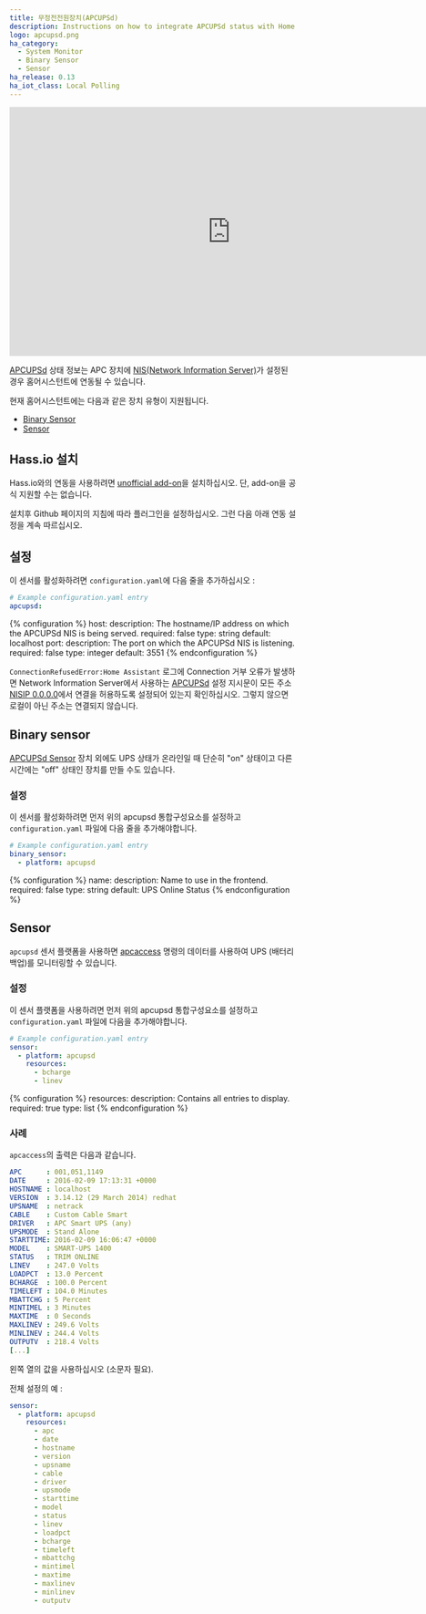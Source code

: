 ```yaml
---
title: 무정전전원장치(APCUPSd)
description: Instructions on how to integrate APCUPSd status with Home Assistant.
logo: apcupsd.png
ha_category:
  - System Monitor
  - Binary Sensor
  - Sensor
ha_release: 0.13
ha_iot_class: Local Polling
---
```


<div class='videoWrapper'>
<iframe width="776" height="437" src="https://www.youtube.com/embed/rIK2U8I3cxk" frameborder="0" allow="accelerometer; autoplay; encrypted-media; gyroscope; picture-in-picture" allowfullscreen></iframe>
</div>

[APCUPSd](http://www.apcupsd.org/) 상태 정보는 APC 장치에 [NIS(Network Information Server)](http://www.apcupsd.org/manual/manual.html#nis-server-client-configuration-using-the-net-driver)가 설정된 경우 홈어시스턴트에 연동될 수 있습니다. 

현재 홈어시스턴트에는 다음과 같은 장치 유형이 지원됩니다. 

- [Binary Sensor](#binary-sensor)
- [Sensor](#sensor)

## Hass.io 설치

Hass.io와의 연동을 사용하려면 [unofficial add-on](https://github.com/korylprince/hassio-apcupsd/)을 설치하십시오. 단, add-on을 공식 지원할 수는 없습니다.

설치후 Github 페이지의 지침에 따라 플러그인을 설정하십시오. 그런 다음 아래 연동 설정을 계속 따르십시오.

## 설정

이 센서를 활성화하려면 `configuration.yaml`에 다음 줄을 추가하십시오 :

```yaml
# Example configuration.yaml entry
apcupsd:
```

{% configuration %}
host:
  description: The hostname/IP address on which the APCUPSd NIS is being served.
  required: false
  type: string
  default: localhost
port:
  description: The port on which the APCUPSd NIS is listening.
  required: false
  type: integer
  default: 3551
{% endconfiguration %}

<div class='note'>

`ConnectionRefusedError:Home Assistant` 로그에 Connection 거부 오류가 발생하면 Network Information Server에서 사용하는 [APCUPSd](http://www.apcupsd.org/) 설정 지시문이 모든 주소 [NISIP 0.0.0.0](http://www.apcupsd.org/manual/manual.html#configuration-directives-used-by-the-network-information-server)에서 연결을 허용하도록 설정되어 있는지 확인하십시오. 그렇지 않으면 로컬이 아닌 주소는 연결되지 않습니다.

 </div>

## Binary sensor

[APCUPSd Sensor](#sensor) 장치 외에도 UPS 상태가 온라인일 때 단순히 "on" 상태이고 다른 시간에는 "off" 상태인 장치를 만들 수도 있습니다.

### 설정

이 센서를 활성화하려면 먼저 위의 apcupsd 통합구성요소를 설정하고 `configuration.yaml` 파일에 다음 줄을 추가해야합니다.

```yaml
# Example configuration.yaml entry
binary_sensor:
  - platform: apcupsd
```

{% configuration %}
name:
  description: Name to use in the frontend.
  required: false
  type: string
  default: UPS Online Status
{% endconfiguration %}

## Sensor

 `apcupsd` 센서 플랫폼을 사용하면 [apcaccess](https://linux.die.net/man/8/apcaccess) 명령의 데이터를 사용하여 UPS (배터리 백업)를 모니터링할 수 있습니다.

### 설정

이 센서 플랫폼을 사용하려면 먼저 위의 apcupsd 통합구성요소를 설정하고 `configuration.yaml` 파일에 다음을 추가해야합니다.

```yaml
# Example configuration.yaml entry
sensor:
  - platform: apcupsd
    resources:
      - bcharge
      - linev
```

{% configuration %}
resources:
  description: Contains all entries to display.
  required: true
  type: list
{% endconfiguration %}

### 사례 

`apcaccess`의 출력은 다음과 같습니다.

```yaml
APC      : 001,051,1149
DATE     : 2016-02-09 17:13:31 +0000
HOSTNAME : localhost
VERSION  : 3.14.12 (29 March 2014) redhat
UPSNAME  : netrack
CABLE    : Custom Cable Smart
DRIVER   : APC Smart UPS (any)
UPSMODE  : Stand Alone
STARTTIME: 2016-02-09 16:06:47 +0000
MODEL    : SMART-UPS 1400
STATUS   : TRIM ONLINE
LINEV    : 247.0 Volts
LOADPCT  : 13.0 Percent
BCHARGE  : 100.0 Percent
TIMELEFT : 104.0 Minutes
MBATTCHG : 5 Percent
MINTIMEL : 3 Minutes
MAXTIME  : 0 Seconds
MAXLINEV : 249.6 Volts
MINLINEV : 244.4 Volts
OUTPUTV  : 218.4 Volts
[...]
```

왼쪽 열의 값을 사용하십시오 (소문자 필요).

전체 설정의 예 :

```yaml
sensor:
  - platform: apcupsd
    resources:
      - apc
      - date
      - hostname
      - version
      - upsname
      - cable
      - driver
      - upsmode
      - starttime
      - model
      - status
      - linev
      - loadpct
      - bcharge
      - timeleft
      - mbattchg
      - mintimel
      - maxtime
      - maxlinev
      - minlinev
      - outputv
```
